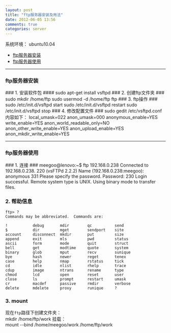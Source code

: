 ```yaml
---
layout: post
title: "ftp服务器安装及用法"
date: 2012-06-05 13:56
comments: true
categories: server
---
```


系统环境： ubuntu10.04

*    [ftp服务器安装](#install)
*    [ftp服务器使用](#usage)

<!---
################################################################################
-->
<hr />
<h3 id="install">ftp服务器安装</h3>
### 1. 安装软件包 ####
	sudo apt-get install vsftpd
### 2. 创建ftp文件夹 ###
	sudo mkdir /home/ftp
	sudo usermod -d /home/ftp ftp
### 3. ftp操作 ###
	sudo /etc/init.d/vsftpd start
	sudo /etc/init.d/vsftpd restart
	sudo /etc/init.d/vsftpd stop
### 4. 修改配置文件 ###
	sudo gedit /etc/vsftpd.conf
内容如下：    
	local_umask=022
	anon_umask=000
	anonymous_enable=YES
	write_enable=YES
	anon_world_readable_only=NO
	anon_other_write_enable=YES
	anon_upload_enable=YES
	anon_mkdir_write_enable=YES 

<!---
################################################################################
-->
<hr />
<h3 id="usage">ftp服务器使用</h3>
### 1. 连接 ###
	meegoo@lenovo:~$ ftp 192.168.0.238
	Connected to 192.168.0.238.
	220 (vsFTPd 2.2.2)
	Name (192.168.0.238:meegoo): anonymous
	331 Please specify the password.
	Password:
	230 Login successful.
	Remote system type is UNIX.
	Using binary mode to transfer files.

### 2. 帮助信息 ###
	ftp> ?
	Commands may be abbreviated.  Commands are:
	
	!		    debug		mdir		qc		    send
	$		    dir		    mget		sendport	site
	account		disconnect	mkdir		put		    size
	append		exit		mls		    pwd		    status
	ascii		form		mode		quit		struct
	bell		get		    modtime		quote		system
	binary		glob		mput		recv		sunique
	bye		    hash		newer		reget		tenex
	case		help		nmap		rstatus		tick
	cd		    idle		nlist		rhelp		trace
	cdup		image		ntrans		rename		type
	chmod		lcd		    open		reset		user
	close		ls		    prompt		restart		umask
	cr		    macdef		passive		rmdir		verbose
	delete		mdelete		proxy		runique		?

### 3. mount ###
现在`ftp`路径下创建文件夹：    
	mkdir /home/ftp/work
挂载：    
	mount --bind /home/meegoo/work /home/ftp/work

